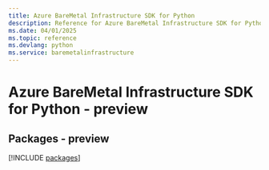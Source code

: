 ```yaml
---
title: Azure BareMetal Infrastructure SDK for Python
description: Reference for Azure BareMetal Infrastructure SDK for Python
ms.date: 04/01/2025
ms.topic: reference
ms.devlang: python
ms.service: baremetalinfrastructure
---
```

# Azure BareMetal Infrastructure SDK for Python - preview
## Packages - preview
[!INCLUDE [packages](baremetal-infrastructure-index.md)]